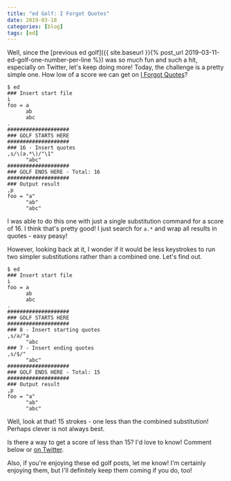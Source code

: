 ```yaml
---
title: "ed Golf: I Forgot Quotes"
date: 2019-03-18
categories: [blog]
tags: [ed]
---
```

Well, since the [previous ed golf]({{ site.baseurl }}{% post_url 2019-03-11-ed-golf-one-number-per-line %}) was so much fun and such a hit, especially on Twitter, let's keep doing more! Today, the challenge is a pretty simple one. How low of a score we can get on [I Forgot Quotes](http://www.vimgolf.com/challenges/5462e3f41198b80002512673)?

```
$ ed
### Insert start file
i
foo = a
      ab
      abc
.
####################
### GOLF STARTS HERE
####################
### 16 - Insert quotes
,s/\(a.*\)/"\1"
      "abc"
####################
### GOLF ENDS HERE - Total: 16
####################
### Output result
,p
foo = "a"
      "ab"
      "abc"
```
I was able to do this one with just a single substitution command for a score of 16. I think that's pretty good! I just search for `a.*` and wrap all results in quotes - easy peasy!

However, looking back at it, I wonder if it would be less keystrokes to run two simpler substitutions rather than a combined one. Let's find out.

```
$ ed
### Insert start file
i
foo = a
      ab
      abc
.
####################
### GOLF STARTS HERE
####################
### 8 - Insert starting quotes
,s/a/"a
      "abc
### 7 - Insert ending quotes
,s/$/"
      "abc"
####################
### GOLF ENDS HERE - Total: 15
####################
### Output result
,p
foo = "a"
      "ab"
      "abc"
```
Well, look at that! 15 strokes - one less than the combined substitution! Perhaps clever is not always best.

Is there a way to get a score of less than 15? I'd love to know! Comment below or [on Twitter](https://twitter.com/echosa).

Also, if you're enjoying these ed golf posts, let me know! I'm certainly enjoying them, but I'll definitely keep them coming if you do, too!
